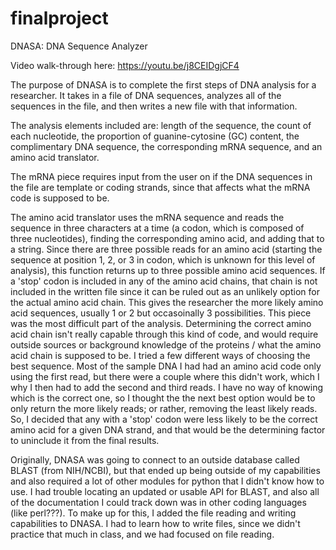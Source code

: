 # finalproject
DNASA: DNA Sequence Analyzer

Video walk-through here: https://youtu.be/j8CEIDgjCF4

The purpose of DNASA is to complete the first steps of DNA analysis for a researcher. 
It takes in a file of DNA sequences, analyzes all of the sequences in the file, and then writes a new file with that information.

The analysis elements included are: length of the sequence, the count of each nucleotide, the proportion of guanine-cytosine (GC) content, the complimentary DNA sequence, the corresponding mRNA sequence, and an amino acid translator. 

The mRNA piece requires input from the user on if the DNA sequences in the file are template or coding strands, since that affects what the mRNA code is supposed to be. 

The amino acid translator uses the mRNA sequence and reads the sequence in three characters at a time (a codon, which is composed of three nucleotides), finding the corresponding amino acid, and adding that to a string. 
Since there are three possible reads for an amino acid (starting the sequence at position 1, 2, or 3 in codon, which is unknown for this level of analysis), this function returns up to three possible amino acid sequences. 
If a 'stop' codon is included in any of the amino acid chains, that chain is not included in the written file since it can be ruled out as an unlikely option for the actual amino acid chain. 
This gives the researcher the more likely amino acid sequences, usually 1 or 2 but occasoinally 3 possibilities. 
This piece was the most difficult part of the analysis. Determining the correct amino acid chain isn't really capable through this kind of code, and would require outside sources or background knowledge of the proteins / what the amino acid chain is supposed to be. I tried a few different ways of choosing the best sequence. Most of the sample DNA I had had an amino acid code only using the first read, but there were a couple where this didn't work, which I why I then had to add the second and third reads. I have no way of knowing which is the correct one, so I thought the the next best option would be to only return the more likely reads; or rather, removing the least likely reads. So, I decided that any with a 'stop' codon were less likely to be the correct amino acid for a given DNA strand, and that would be the determining factor to uninclude it from the final results.

Originally, DNASA was going to connect to an outside database called BLAST (from NIH/NCBI), but that ended up being outside of my capabilities and also required a lot of other modules for python that I didn't know how to use. I had trouble locating an updated or usable API for BLAST, and also all of the documentation I could track down was in other coding languages (like perl???). 
To make up for this, I added the file reading and writing capabilities to DNASA. I had to learn how to write files, since we didn't practice that much in class, and we had focused on file reading. 
